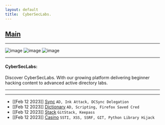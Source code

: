 ```yaml
---
layout: default
title:  CyberSecLabs.
---
```


<h2 class="menu-header" id="indexhtml"><a href="../../index.html">Main</a></h2>
<hr>

![image](https://user-images.githubusercontent.com/113513376/223276121-b32e5487-55df-44d4-89ec-d7a8e0eb5a0e.png)
![image](https://user-images.githubusercontent.com/113513376/223276311-bf7b27d4-5676-46ae-9e4b-932bcd89b130.png)
![image](https://user-images.githubusercontent.com/113513376/223276360-2e7718a1-be74-43f8-a9cb-a514fbd48393.png)

* * *
<h4 class="menu-header" id="cyberseclabs">CyberSecLabs:</h4>
Discover CyberSecLabs. With our growing platform delivering beginner hacking content to advanced active directory labs.
<hr>
<hr>

- [[Feb 12 2023]] [Sync](https://markuched13.github.io/posts/cyberseclabs/CTF--CyberSecLabs--Windows--Challenge_Lab--Sync.pdf) `AD, Ink Attack, DCSync Delegation`
- [[Feb 12 2023]] [Dictionary](https://markuched13.github.io/posts/cyberseclabs/CTF--CyberSecLabs--Windows--Challenge_Lab--Dictionary.pdf) `AD, Scripting, Firefox Saved Cred`
- [[Feb 12 2023]] [Stack](https://markuched13.github.io/posts/cyberseclabs/CTF--CyberSecLabs--Windows--Beginner_Lab--Stack.pdf) `GitStack, Keepass`
- [[Feb 12 2023]] [Casino](https://markuched13.github.io/posts/cyberseclabs/CTF--CyberSecLabs--Linux--Challenge_Labs.pdf) `SSTI, XSS, SSRF, GIT, Python Library Hijack `
